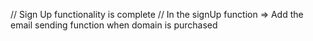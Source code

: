 // Sign Up functionality is complete
// In the signUp function => Add the email sending function when domain is purchased
